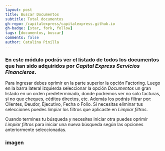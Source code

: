 ```yaml
---
layout: post
title: Buscar Documentos
subtitle: Total documentos
gh-repo: /capitalexpress/capitalexpress.github.io
gh-badge: [star, fork, follow]
tags: [documentos, buscar]
comments: false
author: Catalina Pinilla
---
```

### En este módulo podrás ver el listado de todos los documentos que han sido adquiridos por *Capital Express Servicios Financieros*.

Para ingresar debes oprimir en la parte superior la opción Factoring. Luego en la barra lateral izquierda seleccionar la opción *Documentos* un gran listado en un orden predeterminado, donde podremos ver no solo facturas, si no que cheques, céditos directos, etc. Además los podrás filtrar por: Clientes, Deudor, Ejecutivo, Fecha o Folio. Si necesitas eliminar tus selecciones puedes limpiar los filtros que aplicaste en *Limpiar filtros*.


Cuando termines tu búsqueda y necesites iniciar otra puedes oprimir *Limpiar filtros* para iniciar una nueva búsqueda según las opciones anteriormente seleccionadas.

### imagen